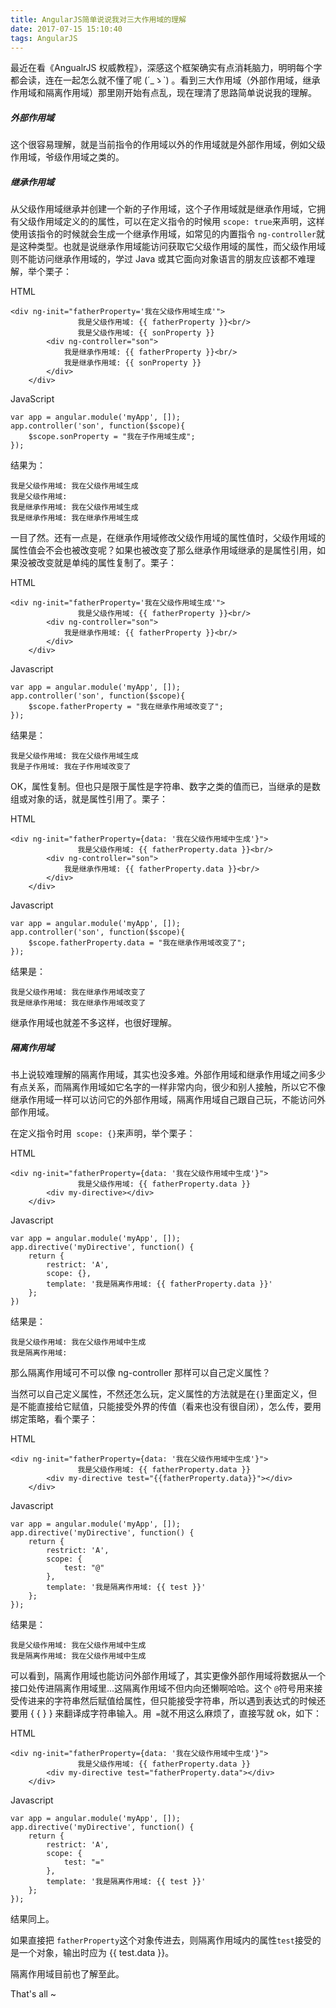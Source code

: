 ```yaml
---
title: AngularJS简单说说我对三大作用域的理解
date: 2017-07-15 15:10:40
tags: AngularJS
---
```

最近在看《AngualrJS 权威教程》，深感这个框架确实有点消耗脑力，明明每个字都会读，连在一起怎么就不懂了呢 (´_ゝ`) 。看到三大作用域（外部作用域，继承作用域和隔离作用域）那里刚开始有点乱，现在理清了思路简单说说我的理解。

##### 外部作用域

这个很容易理解，就是当前指令的作用域以外的作用域就是外部作用域，例如父级作用域，爷级作用域之类的。
<!--more-->

##### 继承作用域

从父级作用域继承并创建一个新的子作用域，这个子作用域就是继承作用域，它拥有父级作用域定义的的属性，可以在定义指令的时候用 `scope: true`来声明，这样使用该指令的时候就会生成一个继承作用域，如常见的内置指令 `ng-controller`就是这种类型。也就是说继承作用域能访问获取它父级作用域的属性，而父级作用域则不能访问继承作用域的，学过 Java 或其它面向对象语言的朋友应该都不难理解，举个栗子：

HTML
```
<div ng-init="fatherProperty='我在父级作用域生成'">
	           我是父级作用域: {{ fatherProperty }}<br/>
	           我是父级作用域: {{ sonProperty }}
		<div ng-controller="son">
			我是继承作用域: {{ fatherProperty }}<br/>
			我是继承作用域: {{ sonProperty }}
		</div>
	</div>
```
JavaScript
```
var app = angular.module('myApp', []);
app.controller('son', function($scope){
	$scope.sonProperty = "我在子作用域生成";
});
```
结果为：
```
我是父级作用域: 我在父级作用域生成
我是父级作用域:
我是继承作用域: 我在父级作用域生成
我是继承作用域: 我在继承作用域生成
```
一目了然。还有一点是，在继承作用域修改父级作用域的属性值时，父级作用域的属性值会不会也被改变呢？如果也被改变了那么继承作用域继承的是属性引用，如果没被改变就是单纯的属性复制了。栗子：

HTML
```
<div ng-init="fatherProperty='我在父级作用域生成'">
	           我是父级作用域: {{ fatherProperty }}<br/>
		<div ng-controller="son">
			我是继承作用域: {{ fatherProperty }}<br/>
		</div>
	</div>
```
Javascript
```
var app = angular.module('myApp', []);
app.controller('son', function($scope){
	$scope.fatherProperty = "我在继承作用域改变了";
});
```
结果是：
```
我是父级作用域: 我在父级作用域生成
我是子作用域: 我在子作用域改变了
```
OK，属性复制。但也只是限于属性是字符串、数字之类的值而已，当继承的是数组或对象的话，就是属性引用了。栗子：

HTML
```
<div ng-init="fatherProperty={data: '我在父级作用域中生成'}">
	           我是父级作用域: {{ fatherProperty.data }}<br/>
		<div ng-controller="son">
			我是继承作用域: {{ fatherProperty.data }}<br/>
		</div>
	</div>
```
Javascript
```
var app = angular.module('myApp', []);
app.controller('son', function($scope){
	$scope.fatherProperty.data = "我在继承作用域改变了";
});
```
结果是：
```
我是父级作用域: 我在继承作用域改变了
我是继承作用域: 我在继承作用域改变了
```
继承作用域也就差不多这样，也很好理解。

##### 隔离作用域

书上说较难理解的隔离作用域，其实也没多难。外部作用域和继承作用域之间多少有点关系，而隔离作用域如它名字的一样非常内向，很少和别人接触，所以它不像继承作用域一样可以访问它的外部作用域，隔离作用域自己跟自己玩，不能访问外部作用域。

在定义指令时用` scope: {}`来声明，举个栗子：

HTML
```
<div ng-init="fatherProperty={data: '我在父级作用域中生成'}">
	           我是父级作用域: {{ fatherProperty.data }}
		<div my-directive></div>
	</div>
```
Javascript
```
var app = angular.module('myApp', []);
app.directive('myDirective', function() {
	return {
		restrict: 'A',
		scope: {},
		template: '我是隔离作用域: {{ fatherProperty.data }}'
	};
})
```
结果是：
```
我是父级作用域: 我在父级作用域中生成
我是隔离作用域:
```
那么隔离作用域可不可以像 ng-controller 那样可以自己定义属性？

当然可以自己定义属性，不然还怎么玩，定义属性的方法就是在`{}`里面定义，但是不能直接给它赋值，只能接受外界的传值（看来也没有很自闭），怎么传，要用绑定策略，看个栗子：

HTML
```
<div ng-init="fatherProperty={data: '我在父级作用域中生成'}">
	           我是父级作用域: {{ fatherProperty.data }}
		<div my-directive test="{{fatherProperty.data}}"></div>
	</div>
```
Javascript
```
var app = angular.module('myApp', []);
app.directive('myDirective', function() {
	return {
		restrict: 'A',
		scope: {
			test: "@"
		},
		template: '我是隔离作用域: {{ test }}'
	};
});
```
结果是：
```
我是父级作用域: 我在父级作用域中生成
我是隔离作用域: 我在父级作用域中生成
```
可以看到，隔离作用域也能访问外部作用域了，其实更像外部作用域将数据从一个接口处传进隔离作用域里...这隔离作用域不但内向还懒啊哈哈。这个 `@`符号用来接受传进来的字符串然后赋值给属性，但只能接受字符串，所以遇到表达式的时候还要用 { { } } 来翻译成字符串输入。用` =`就不用这么麻烦了，直接写就 ok，如下：

HTML
```
<div ng-init="fatherProperty={data: '我在父级作用域中生成'}">
	           我是父级作用域: {{ fatherProperty.data }}
		<div my-directive test="fatherProperty.data"></div>
	</div>
```
Javascript
```
var app = angular.module('myApp', []);
app.directive('myDirective', function() {
	return {
		restrict: 'A',
		scope: {
			test: "="
		},
		template: '我是隔离作用域: {{ test }}'
	};
});
```
结果同上。

如果直接把 `fatherProperty`这个对象传进去，则隔离作用域内的属性`test`接受的是一个对象，输出时应为 {{ test.data }}。

隔离作用域目前也了解至此。

That's all ~

